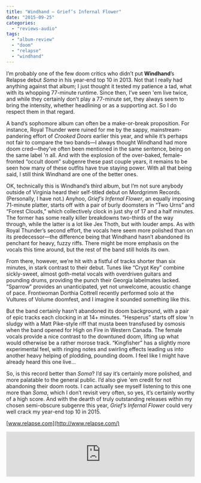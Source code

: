 ```yaml
---
title: "Windhand – Grief’s Infernal Flower"
date: "2015-09-25"
categories: 
  - "reviews-audio"
tags: 
  - "album-review"
  - "doom"
  - "relapse"
  - "windhand"
---
```


I’m probably one of the few doom critics who didn’t put **Windhand**’s Relapse debut _Soma_ in his year-end top 10 in 2013. Not that I really had anything against that album; I just thought it tested my patience a tad, what with its whopping 77-minute runtime. Since then, I’ve seen 'em live twice, and while they certainly don’t play a 77-minute set, they always seem to bring the intensity, whether headlining or as a supporting act. So I do respect them in that regard.

A band’s sophomore album can often be a make-or-break proposition. For instance, Royal Thunder were ruined for me by the sappy, mainstream-pandering effort of _Crooked Doors_ earlier this year, and while it’s perhaps not fair to compare the two bands—I always thought Windhand had more doom cred—they’ve often been mentioned in the same sentence, being on the same label 'n all. And with the explosion of the over-baked, female-fronted “occult doom” subgenre these past couple years, it remains to be seen how many of these outfits have true staying power. With all that being said, I still think Windhand are one of the better ones.

OK, technically this is Windhand’s third album, but I’m not sure anybody outside of Virginia heard their self-titled debut on Mordgrimm Records. (Personally, I have not.) Anyhoo, _Grief’s Infernal Flower_, an equally imposing 71-minute platter, starts off with a pair of burly doomsters in “Two Urns” and “Forest Clouds,” which collectively clock in just shy of 17 and a half minutes. The former has some really killer breakdowns two-thirds of the way through, while the latter is a lot like Jex Thoth, but with louder amps. As with Royal Thunder’s second effort, the vocals here seem more polished than on its predecessor—the difference being that Windhand hasn’t abandoned its penchant for heavy, fuzzy riffs. There might be more emphasis on the vocals this time around, but the rest of the band still holds its own.

From there, however, we’re hit with a fistful of tracks shorter than six minutes, in stark contrast to their debut. Tunes like “Crypt Key” combine sickly-sweet, almost goth-metal vocals with overdriven guitars and pounding drums, providing the punch their Georgia labelmates lacked. “Sparrow” provides an unanticipated, yet not unwelcome, acoustic change of pace. Frontwoman Dorthia Cottrell recently performed solo at the Vultures of Volume doomfest, and I imagine it sounded something like this.

But the band certainly hasn’t abandoned its doom background, with a pair of epic tracks each clocking in at 14+ minutes. “Hesperus” starts off slow 'n sludgy with a Matt Pike-style riff that musta been transfused by osmosis when the band opened for High on Fire in Western Canada. The female vocals provide a nice contrast to the downtuned doom, lifting up what would otherwise be a rather morose track. “Kingfisher” has a slightly more experimental feel, with ringing notes and swirling effects leading us into another heavy helping of plodding, pounding doom. I feel like I might have already heard this one live…

So, is this record better than _Soma_? I’d say it’s certainly more polished, and more palatable to the general public. I’d also give 'em credit for not abandoning their doom roots. I can actually see myself listening to this one more than _Soma_, which I don’t revisit very often, so yes, it’s certainly worthy of a high score. And with the dearth of truly outstanding releases within my chosen semi-obscure subgenre this year, _Grief’s Infernal Flower_ could very well crack my year-end top 10 in 2015.

[www.relapse.com](http://www.relapse.com/)

<iframe style="border: 0; width: 100%; height: 120px;" src="https://bandcamp.com/EmbeddedPlayer/album=3677162462/size=large/bgcol=ffffff/linkcol=0687f5/tracklist=false/artwork=small/transparent=true/" width="300" height="150" seamless=""><a href="http://windhandva.bandcamp.com/album/griefs-infernal-flower">Grief's Infernal Flower by Windhand</a></iframe>
